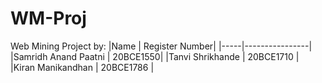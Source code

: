 # WM-Proj
Web Mining Project by:
|Name | Register Number|
|-----|----------------|
|Samridh Anand Paatni | 20BCE1550|
|Tanvi Shrikhande | 20BCE1710 |
|Kiran Manikandhan | 20BCE1786 |
